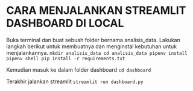 # CARA MENJALANKAN STREAMLIT DASHBOARD DI LOCAL

Buka terminal dan buat sebuah folder bernama analisis_data. Lakukan langkah berikut untuk membuatnya dan menginstal kebutuhan untuk menjalankannya.
    ```
    mkdir analisis_data
    cd analisis_data
    pipenv install
    pipenv shell
    pip install -r requirements.txt
    ```

Kemudian masuk ke dalam folder dashboard
    ```
    cd dashboard
    ```

Terakhir jalankan streamlit
    ```
    streamlit run dashboard.py
    ```
